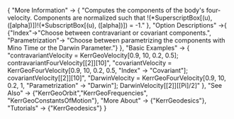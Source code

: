 {
  "More Information" -> {
    "Computes the components of the body's four-velocity. Components are normalized such that \!\(\*SuperscriptBox[\(u\), \(\[alpha]\)]\)\!\(\*SubscriptBox[\(u\), \(\[alpha]\)]\) = -1."
    },
    "Option Descriptions" ->{
  	  {"Index"->"Choose between contravariant or covariant components.",
	   "Parametrization"-> "Choose between parametrizing the components with Mino Time or the Darwin Parameter."}
    },
  "Basic Examples" -> {
    "contravariantVelocity = KerrGeoVelocity[0.9, 10, 0.2, 0.5];
contravariantFourVelocity[[2]][10]",
    "covariantVelocity = 
  KerrGeoFourVelocity[0.9, 10, 0.2, 0.5, "Index" -> "Covariant"];
covariantVelocity[[2]][10]",
	"DarwinVelocity = 
  KerrGeoFourVelocity[0.9, 10, 0.2, 1, "Parametrization" -> "Darwin"];
DarwinVelocity[[2]][\[Pi]/2]"
  },
  "See Also" -> {"KerrGeoOrbit","KerrGeoFrequencies", "KerrGeoConstantsOfMotion"},
  "More About" -> {"KerrGeodesics"},
  "Tutorials" -> {"KerrGeodesics"}
}